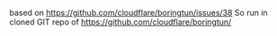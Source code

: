 
based on https://github.com/cloudflare/boringtun/issues/38
So run in cloned GIT repo of https://github.com/cloudflare/boringtun/
